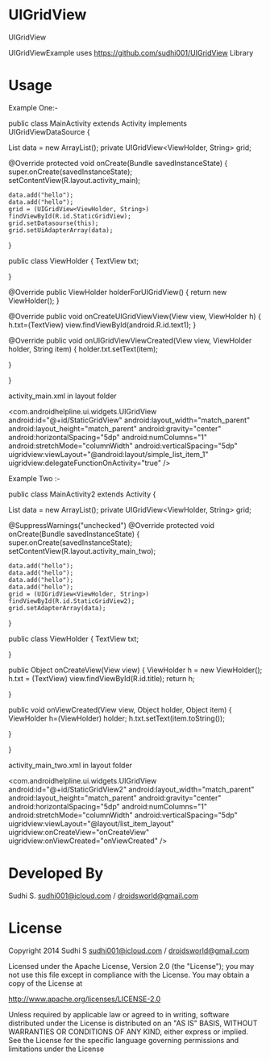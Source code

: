 UIGridView
==========

UIGridView

UIGridViewExample uses https://github.com/sudhi001/UIGridView Library

Usage
==========

Example One:-

public class MainActivity extends Activity implements UIGridViewDataSource {

List<String> data = new ArrayList<String>();
private UIGridView<ViewHolder, String> grid;


@Override
protected void onCreate(Bundle savedInstanceState) {
    super.onCreate(savedInstanceState);
    setContentView(R.layout.activity_main);

    data.add("hello");
    data.add("hello");
    grid = (UIGridView<ViewHolder, String>) findViewById(R.id.StaticGridView);
    grid.setDatasourse(this);
    grid.setUiAdapterArray(data);
}

public class ViewHolder {
    TextView txt;

}


@Override
public ViewHolder holderForUIGridView() {
    return new ViewHolder();
}

@Override
public void onCreateUIGridViewView(View view, ViewHolder h) {
  h.txt=(TextView) view.findViewById(android.R.id.text1);
}

@Override
public void onUIGridViewViewCreated(View view, ViewHolder holder,
        String item) {
    holder.txt.setText(item);


}

}

activity_main.xml in layout folder

<com.androidhelpline.ui.widgets.UIGridView
    android:id="@+id/StaticGridView"
    android:layout_width="match_parent"
    android:layout_height="match_parent"
    android:gravity="center"
    android:horizontalSpacing="5dp"
    android:numColumns="1"
    android:stretchMode="columnWidth"
    android:verticalSpacing="5dp"      
    uigridview:viewLayout="@android:layout/simple_list_item_1"
    uigridview:delegateFunctionOnActivity="true" />

Example Two :-

public class MainActivity2 extends Activity {

List<String> data = new ArrayList<String>();
private UIGridView<ViewHolder, String> grid;

@SuppressWarnings("unchecked")
@Override
protected void onCreate(Bundle savedInstanceState) {
    super.onCreate(savedInstanceState);
    setContentView(R.layout.activity_main_two);

    data.add("hello");
    data.add("hello");
    data.add("hello");
    data.add("hello");
    grid = (UIGridView<ViewHolder, String>) findViewById(R.id.StaticGridView2);
    grid.setAdapterArray(data);
}

public class ViewHolder {
    TextView txt;

}

public Object onCreateView(View view) {
    ViewHolder  h = new ViewHolder();
    h.txt = (TextView) view.findViewById(R.id.title);
    return h;

}

public void onViewCreated(View view, Object holder, Object item) {
    ViewHolder  h=(ViewHolder) holder;
    h.txt.setText(item.toString());

}

}

activity_main_two.xml in layout folder

<com.androidhelpline.ui.widgets.UIGridView
    android:id="@+id/StaticGridView2"
    android:layout_width="match_parent"
    android:layout_height="match_parent"
    android:gravity="center"
    android:horizontalSpacing="5dp"
    android:numColumns="1"
    android:stretchMode="columnWidth"
    android:verticalSpacing="5dp"
    uigridview:viewLayout="@layout/list_item_layout"
    uigridview:onCreateView="onCreateView" 
    uigridview:onViewCreated="onViewCreated" />

Developed By
==========


Sudhi S. sudhi001@icloud.com / droidsworld@gmail.com

License
==========


Copyright 2014 Sudhi S sudhi001@icloud.com / droidsworld@gmail.com

Licensed under the Apache License, Version 2.0 (the "License"); you may not use this file except in compliance with the License. You may obtain a copy of the License at

http://www.apache.org/licenses/LICENSE-2.0

Unless required by applicable law or agreed to in writing, software distributed under the License is distributed on an "AS IS" BASIS, WITHOUT WARRANTIES OR CONDITIONS OF ANY KIND, either express or implied. See the License for the specific language governing permissions and limitations under the License
